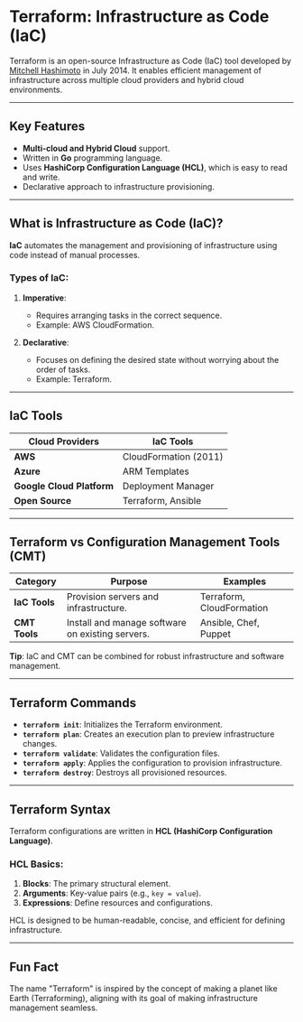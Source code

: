 # **Terraform: Infrastructure as Code (IaC)**  

Terraform is an open-source Infrastructure as Code (IaC) tool developed by [Mitchell Hashimoto](https://mitchellhashimoto.com/) in July 2014. It enables efficient management of infrastructure across multiple cloud providers and hybrid cloud environments.  

---

## **Key Features**
- **Multi-cloud and Hybrid Cloud** support.  
- Written in **Go** programming language.  
- Uses **HashiCorp Configuration Language (HCL)**, which is easy to read and write.  
- Declarative approach to infrastructure provisioning.  

---

## **What is Infrastructure as Code (IaC)?**
**IaC** automates the management and provisioning of infrastructure using code instead of manual processes.  

### **Types of IaC**:
1. **Imperative**:  
   - Requires arranging tasks in the correct sequence.  
   - Example: AWS CloudFormation.  

2. **Declarative**:  
   - Focuses on defining the desired state without worrying about the order of tasks.  
   - Example: Terraform.  

---

## **IaC Tools**
| **Cloud Providers**      | **IaC Tools**                 |  
|--------------------------|-------------------------------|  
| **AWS**                  | CloudFormation (2011)         |  
| **Azure**                | ARM Templates                 |  
| **Google Cloud Platform**| Deployment Manager            |  
| **Open Source**          | Terraform, Ansible            |  

---

## **Terraform vs Configuration Management Tools (CMT)**
| **Category**        | **Purpose**                                                    | **Examples**              |  
|---------------------|----------------------------------------------------------------|---------------------------|  
| **IaC Tools**       | Provision servers and infrastructure.                          | Terraform, CloudFormation |  
| **CMT Tools**       | Install and manage software on existing servers.               | Ansible, Chef, Puppet     |  

**Tip**: IaC and CMT can be combined for robust infrastructure and software management.  

---

## **Terraform Commands**
- **`terraform init`**: Initializes the Terraform environment.  
- **`terraform plan`**: Creates an execution plan to preview infrastructure changes.  
- **`terraform validate`**: Validates the configuration files.  
- **`terraform apply`**: Applies the configuration to provision infrastructure.  
- **`terraform destroy`**: Destroys all provisioned resources.  

---

## **Terraform Syntax**  
Terraform configurations are written in **HCL (HashiCorp Configuration Language)**.  

### **HCL Basics**:  
1. **Blocks**: The primary structural element.  
2. **Arguments**: Key-value pairs (e.g., `key = value`).  
3. **Expressions**: Define resources and configurations.  

HCL is designed to be human-readable, concise, and efficient for defining infrastructure.  

---

## **Fun Fact**  
The name "Terraform" is inspired by the concept of making a planet like Earth (Terraforming), aligning with its goal of making infrastructure management seamless.  
